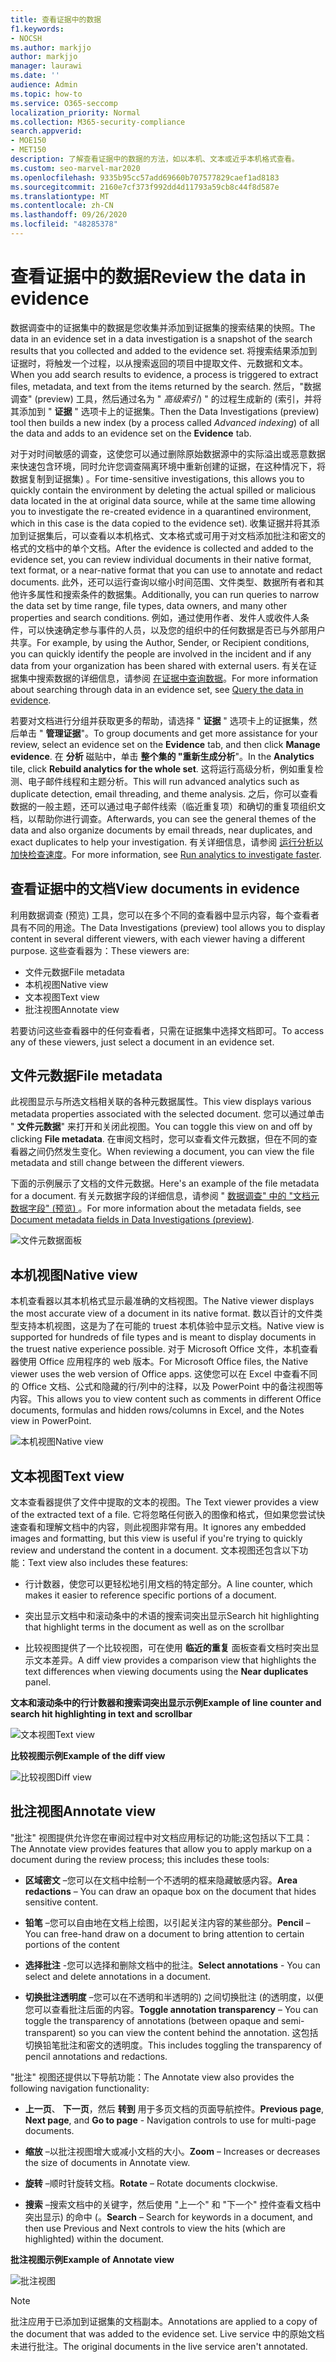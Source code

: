 ```yaml
---
title: 查看证据中的数据
f1.keywords:
- NOCSH
ms.author: markjjo
author: markjjo
manager: laurawi
ms.date: ''
audience: Admin
ms.topic: how-to
ms.service: O365-seccomp
localization_priority: Normal
ms.collection: M365-security-compliance
search.appverid:
- MOE150
- MET150
description: 了解查看证据中的数据的方法，如以本机、文本或近乎本机格式查看。
ms.custom: seo-marvel-mar2020
ms.openlocfilehash: 9335b95cc57add69660b707577829caef1ad8183
ms.sourcegitcommit: 2160e7cf373f992dd4d11793a59cb8c44f8d587e
ms.translationtype: MT
ms.contentlocale: zh-CN
ms.lasthandoff: 09/26/2020
ms.locfileid: "48285378"
---
```

# <a name="review-the-data-in-evidence"></a><span data-ttu-id="4d3df-103">查看证据中的数据</span><span class="sxs-lookup"><span data-stu-id="4d3df-103">Review the data in evidence</span></span>

<span data-ttu-id="4d3df-104">数据调查中的证据集中的数据是您收集并添加到证据集的搜索结果的快照。</span><span class="sxs-lookup"><span data-stu-id="4d3df-104">The data in an evidence set in a data investigation is a snapshot of the search results that you collected and added to the evidence set.</span></span> <span data-ttu-id="4d3df-105">将搜索结果添加到证据时，将触发一个过程，以从搜索返回的项目中提取文件、元数据和文本。</span><span class="sxs-lookup"><span data-stu-id="4d3df-105">When you add search results to evidence, a process is triggered to extract files, metadata, and text from the items returned by the search.</span></span> <span data-ttu-id="4d3df-106">然后，"数据调查" (preview) 工具，然后通过名为 " *高级索引*) " 的过程生成新的 (索引，并将其添加到 " **证据** " 选项卡上的证据集。</span><span class="sxs-lookup"><span data-stu-id="4d3df-106">Then the Data Investigations (preview) tool then builds a new index (by a process called *Advanced indexing*) of all the data and adds to an evidence set on the **Evidence** tab.</span></span> 

<span data-ttu-id="4d3df-107">对于对时间敏感的调查，这使您可以通过删除原始数据源中的实际溢出或恶意数据来快速包含环境，同时允许您调查隔离环境中重新创建的证据，在这种情况下，将数据复制到证据集) 。</span><span class="sxs-lookup"><span data-stu-id="4d3df-107">For time-sensitive investigations, this allows you to quickly contain the environment by deleting the actual spilled or malicious data located in the at original data source, while at the same time allowing you to investigate the re-created evidence in a quarantined environment, which in this case is the data copied to the evidence set).</span></span> <span data-ttu-id="4d3df-108">收集证据并将其添加到证据集后，可以查看以本机格式、文本格式或可用于对文档添加批注和密文的格式的文档中的单个文档。</span><span class="sxs-lookup"><span data-stu-id="4d3df-108">After the evidence is collected and added to the evidence set, you can review individual documents in their native format, text format, or a near-native format that you can use to annotate and redact documents.</span></span> <span data-ttu-id="4d3df-109">此外，还可以运行查询以缩小时间范围、文件类型、数据所有者和其他许多属性和搜索条件的数据集。</span><span class="sxs-lookup"><span data-stu-id="4d3df-109">Additionally, you can run queries to narrow the data set by time range, file types, data owners, and many other properties and search conditions.</span></span> <span data-ttu-id="4d3df-110">例如，通过使用作者、发件人或收件人条件，可以快速确定参与事件的人员，以及您的组织中的任何数据是否已与外部用户共享。</span><span class="sxs-lookup"><span data-stu-id="4d3df-110">For example, by using the Author, Sender, or Recipient conditions, you can quickly identify the people are involved in the incident and if any data from your organization has been shared with external users.</span></span> <span data-ttu-id="4d3df-111">有关在证据集中搜索数据的详细信息，请参阅 [在证据中查询数据](evidence-query.md)。</span><span class="sxs-lookup"><span data-stu-id="4d3df-111">For more information about searching through data in an evidence set, see [Query the data in evidence](evidence-query.md).</span></span>

<span data-ttu-id="4d3df-112">若要对文档进行分组并获取更多的帮助，请选择 " **证据** " 选项卡上的证据集，然后单击 " **管理证据**"。</span><span class="sxs-lookup"><span data-stu-id="4d3df-112">To group documents and get more assistance for your review, select an evidence set on the **Evidence** tab, and then click **Manage evidence**.</span></span> <span data-ttu-id="4d3df-113">在 **分析** 磁贴中，单击 **整个集的 "重新生成分析**"。</span><span class="sxs-lookup"><span data-stu-id="4d3df-113">In the **Analytics** tile, click **Rebuild analytics for the whole set**.</span></span> <span data-ttu-id="4d3df-114">这将运行高级分析，例如重复检测、电子邮件线程和主题分析。</span><span class="sxs-lookup"><span data-stu-id="4d3df-114">This will run advanced analytics such as duplicate detection, email threading, and theme analysis.</span></span> <span data-ttu-id="4d3df-115">之后，你可以查看数据的一般主题，还可以通过电子邮件线索（临近重复项）和确切的重复项组织文档，以帮助你进行调查。</span><span class="sxs-lookup"><span data-stu-id="4d3df-115">Afterwards, you can see the general themes of the data and also organize documents by email threads, near duplicates, and exact duplicates to help your investigation.</span></span> <span data-ttu-id="4d3df-116">有关详细信息，请参阅 [运行分析以加快检查速度](run-analytics-to-investigate-faster.md)。</span><span class="sxs-lookup"><span data-stu-id="4d3df-116">For more information, see [Run analytics to investigate faster](run-analytics-to-investigate-faster.md).</span></span>

## <a name="view-documents-in-evidence"></a><span data-ttu-id="4d3df-117">查看证据中的文档</span><span class="sxs-lookup"><span data-stu-id="4d3df-117">View documents in evidence</span></span>

<span data-ttu-id="4d3df-118">利用数据调查 (预览) 工具，您可以在多个不同的查看器中显示内容，每个查看者具有不同的用途。</span><span class="sxs-lookup"><span data-stu-id="4d3df-118">The Data Investigations (preview) tool allows you to display content in several different viewers, with each viewer having a different purpose.</span></span> <span data-ttu-id="4d3df-119">这些查看器为：</span><span class="sxs-lookup"><span data-stu-id="4d3df-119">These viewers are:</span></span>

- <span data-ttu-id="4d3df-120">文件元数据</span><span class="sxs-lookup"><span data-stu-id="4d3df-120">File metadata</span></span>
- <span data-ttu-id="4d3df-121">本机视图</span><span class="sxs-lookup"><span data-stu-id="4d3df-121">Native view</span></span>
- <span data-ttu-id="4d3df-122">文本视图</span><span class="sxs-lookup"><span data-stu-id="4d3df-122">Text view</span></span>
- <span data-ttu-id="4d3df-123">批注视图</span><span class="sxs-lookup"><span data-stu-id="4d3df-123">Annotate view</span></span>

<span data-ttu-id="4d3df-124">若要访问这些查看器中的任何查看者，只需在证据集中选择文档即可。</span><span class="sxs-lookup"><span data-stu-id="4d3df-124">To access any of these viewers, just select a document in an evidence set.</span></span>

## <a name="file-metadata"></a><span data-ttu-id="4d3df-125">文件元数据</span><span class="sxs-lookup"><span data-stu-id="4d3df-125">File metadata</span></span>

<span data-ttu-id="4d3df-126">此视图显示与所选文档相关联的各种元数据属性。</span><span class="sxs-lookup"><span data-stu-id="4d3df-126">This view displays various metadata properties associated with the selected document.</span></span> <span data-ttu-id="4d3df-127">您可以通过单击 " **文件元数据**" 来打开和关闭此视图。</span><span class="sxs-lookup"><span data-stu-id="4d3df-127">You can toggle this view on and off by clicking **File metadata**.</span></span> <span data-ttu-id="4d3df-128">在审阅文档时，您可以查看文件元数据，但在不同的查看器之间仍然发生变化。</span><span class="sxs-lookup"><span data-stu-id="4d3df-128">When reviewing a document, you can view the file metadata and still change between the different viewers.</span></span>

<span data-ttu-id="4d3df-129">下面的示例展示了文档的文件元数据。</span><span class="sxs-lookup"><span data-stu-id="4d3df-129">Here's an example of the file metadata for a document.</span></span> <span data-ttu-id="4d3df-130">有关元数据字段的详细信息，请参阅 " [数据调查" 中的 "文档元数据字段" (预览) ](document-metadata-fields.md)。</span><span class="sxs-lookup"><span data-stu-id="4d3df-130">For more information about the metadata fields, see [Document metadata fields in Data Investigations (preview)](document-metadata-fields.md).</span></span>

![文件元数据面板](../media/Reviewimage2.png)

## <a name="native-view"></a><span data-ttu-id="4d3df-132">本机视图</span><span class="sxs-lookup"><span data-stu-id="4d3df-132">Native view</span></span>

<span data-ttu-id="4d3df-133">本机查看器以其本机格式显示最准确的文档视图。</span><span class="sxs-lookup"><span data-stu-id="4d3df-133">The Native viewer displays the most accurate view of a document in its native format.</span></span> <span data-ttu-id="4d3df-134">数以百计的文件类型支持本机视图，这是为了在可能的 truest 本机体验中显示文档。</span><span class="sxs-lookup"><span data-stu-id="4d3df-134">Native view is supported for hundreds of file types and is meant to display documents in the truest native experience possible.</span></span> <span data-ttu-id="4d3df-135">对于 Microsoft Office 文件，本机查看器使用 Office 应用程序的 web 版本。</span><span class="sxs-lookup"><span data-stu-id="4d3df-135">For Microsoft Office files, the Native viewer uses the web version of Office apps.</span></span> <span data-ttu-id="4d3df-136">这使您可以在 Excel 中查看不同的 Office 文档、公式和隐藏的行/列中的注释，以及 PowerPoint 中的备注视图等内容。</span><span class="sxs-lookup"><span data-stu-id="4d3df-136">This allows you to view content such as comments in different Office documents, formulas and hidden rows/columns in Excel, and the Notes view in PowerPoint.</span></span>

![<span data-ttu-id="4d3df-137">本机视图</span><span class="sxs-lookup"><span data-stu-id="4d3df-137">Native view</span></span>
](../media/Reviewimage3.png)

## <a name="text-view"></a><span data-ttu-id="4d3df-138">文本视图</span><span class="sxs-lookup"><span data-stu-id="4d3df-138">Text view</span></span>

<span data-ttu-id="4d3df-139">文本查看器提供了文件中提取的文本的视图。</span><span class="sxs-lookup"><span data-stu-id="4d3df-139">The Text viewer provides a view of the extracted text of a file.</span></span> <span data-ttu-id="4d3df-140">它将忽略任何嵌入的图像和格式，但如果您尝试快速查看和理解文档中的内容，则此视图非常有用。</span><span class="sxs-lookup"><span data-stu-id="4d3df-140">It ignores any embedded images and formatting, but this view is useful if you're trying to quickly review and understand the content in a document.</span></span> <span data-ttu-id="4d3df-141">文本视图还包含以下功能：</span><span class="sxs-lookup"><span data-stu-id="4d3df-141">Text view also includes these features:</span></span>

  - <span data-ttu-id="4d3df-142">行计数器，使您可以更轻松地引用文档的特定部分。</span><span class="sxs-lookup"><span data-stu-id="4d3df-142">A line counter, which makes it easier to reference specific portions of a document.</span></span>

  - <span data-ttu-id="4d3df-143">突出显示文档中和滚动条中的术语的搜索词突出显示</span><span class="sxs-lookup"><span data-stu-id="4d3df-143">Search hit highlighting that highlight terms in the document as well as on the scrollbar</span></span>

  - <span data-ttu-id="4d3df-144">比较视图提供了一个比较视图，可在使用 **临近的重复** 面板查看文档时突出显示文本差异。</span><span class="sxs-lookup"><span data-stu-id="4d3df-144">A diff view provides a comparison view that highlights the text differences when viewing documents using the **Near duplicates** panel.</span></span>

<span data-ttu-id="4d3df-145">**文本和滚动条中的行计数器和搜索词突出显示示例**</span><span class="sxs-lookup"><span data-stu-id="4d3df-145">**Example of line counter and search hit highlighting in text and scrollbar**</span></span>

![<span data-ttu-id="4d3df-146">文本视图</span><span class="sxs-lookup"><span data-stu-id="4d3df-146">Text view</span></span>
](../media/Reviewimage4.png)

<span data-ttu-id="4d3df-147">**比较视图示例**</span><span class="sxs-lookup"><span data-stu-id="4d3df-147">**Example of the diff view**</span></span>

![<span data-ttu-id="4d3df-148">比较视图</span><span class="sxs-lookup"><span data-stu-id="4d3df-148">Diff view</span></span>
](../media/Reviewimage5.png)

## <a name="annotate-view"></a><span data-ttu-id="4d3df-149">批注视图</span><span class="sxs-lookup"><span data-stu-id="4d3df-149">Annotate view</span></span>

<span data-ttu-id="4d3df-150">"批注" 视图提供允许您在审阅过程中对文档应用标记的功能;这包括以下工具：</span><span class="sxs-lookup"><span data-stu-id="4d3df-150">The Annotate view provides features that allow you to apply markup on a document during the review process; this  includes these tools:</span></span>

  - <span data-ttu-id="4d3df-151">**区域密文** –您可以在文档中绘制一个不透明的框来隐藏敏感内容。</span><span class="sxs-lookup"><span data-stu-id="4d3df-151">**Area redactions** – You can draw an opaque box on the document that hides sensitive content.</span></span>

  - <span data-ttu-id="4d3df-152">**铅笔** –您可以自由地在文档上绘图，以引起关注内容的某些部分。</span><span class="sxs-lookup"><span data-stu-id="4d3df-152">**Pencil** – You can free-hand draw on a document to bring attention to certain portions of the content</span></span>

  - <span data-ttu-id="4d3df-153">**选择批注** -您可以选择和删除文档中的批注。</span><span class="sxs-lookup"><span data-stu-id="4d3df-153">**Select annotations** - You can select and delete annotations in a document.</span></span>

  - <span data-ttu-id="4d3df-154">**切换批注透明度** –您可以在不透明和半透明的) 之间切换批注 (的透明度，以便您可以查看批注后面的内容。</span><span class="sxs-lookup"><span data-stu-id="4d3df-154">**Toggle annotation transparency** – You can toggle the transparency of annotations (between opaque and semi-transparent) so you can view the content behind the annotation.</span></span> <span data-ttu-id="4d3df-155">这包括切换铅笔批注和密文的透明度。</span><span class="sxs-lookup"><span data-stu-id="4d3df-155">This includes toggling the transparency of pencil annotations and redactions.</span></span>

<span data-ttu-id="4d3df-156">"批注" 视图还提供以下导航功能：</span><span class="sxs-lookup"><span data-stu-id="4d3df-156">The Annotate view also provides the following navigation functionality:</span></span>

  - <span data-ttu-id="4d3df-157">**上一页**、 **下一页**，然后 **转到** 用于多页文档的页面导航控件。</span><span class="sxs-lookup"><span data-stu-id="4d3df-157">**Previous page**, **Next page**, and **Go to page** - Navigation controls to use for multi-page documents.</span></span>

  - <span data-ttu-id="4d3df-158">**缩放** –以批注视图增大或减小文档的大小。</span><span class="sxs-lookup"><span data-stu-id="4d3df-158">**Zoom** – Increases or decreases the size of documents in Annotate view.</span></span>

  - <span data-ttu-id="4d3df-159">**旋转** –顺时针旋转文档。</span><span class="sxs-lookup"><span data-stu-id="4d3df-159">**Rotate** – Rotate documents clockwise.</span></span>

  - <span data-ttu-id="4d3df-160">**搜索** –搜索文档中的关键字，然后使用 "上一个" 和 "下一个" 控件查看文档中突出显示) 的命中 (。</span><span class="sxs-lookup"><span data-stu-id="4d3df-160">**Search** – Search for keywords in a document, and then use Previous and Next controls to view the hits (which are highlighted) within the document.</span></span>

<span data-ttu-id="4d3df-161">**批注视图示例**</span><span class="sxs-lookup"><span data-stu-id="4d3df-161">**Example of Annotate view**</span></span>

![批注视图](../media/Reviewimage1.png)

> [!NOTE]
> <span data-ttu-id="4d3df-163">批注应用于已添加到证据集的文档副本。</span><span class="sxs-lookup"><span data-stu-id="4d3df-163">Annotations are applied to a copy of the document that was added to the evidence set.</span></span> <span data-ttu-id="4d3df-164">Live service 中的原始文档未进行批注。</span><span class="sxs-lookup"><span data-stu-id="4d3df-164">The original documents in the live service aren't annotated.</span></span>
